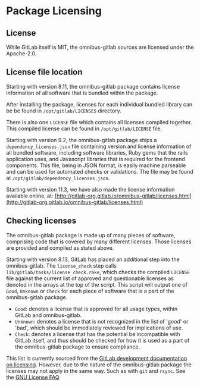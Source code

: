 # Package Licensing

## License

While GitLab itself is MIT, the omnibus-gitlab sources are licensed under the Apache-2.0.

## License file location

Starting with version 8.11, the omnibus-gitlab package contains license
information of all software that is bundled within the package.

After installing the package, licenses for each individual bundled library
can be be found in `/opt/gitlab/LICENSES` directory.

There is also one `LICENSE` file which contains all licenses compiled together.
This compiled license can be found in `/opt/gitlab/LICENSE` file.

Starting with version 9.2, the omnibus-gitlab package ships a
`dependency_licenses.json` file containing version and license information of
all bundled software, including software libraries, Ruby gems that the rails
application uses, and Javascript libraries that is required for the frontend
components. This file, being in JSON format, is easily machine parseable and
can be used for automated checks or validations. The file may be found at
`/opt/gitlab/dependency_licenses.json`.

Starting with version 11.3, we have also made the license information available
online, at: [http://gitlab-org.gitlab.io/omnibus-gitlab/licenses.html](http://gitlab-org.gitlab.io/omnibus-gitlab/licenses.html)

## Checking licenses

The omnibus-gitlab package is made up of many pieces of software, comprising code
that is covered by many different licenses. Those licenses are provided and
compiled as stated above.

Starting with version 8.13, GitLab has placed an additional step into the
omnibus-gitlab.  The `license_check` step calls
`lib/gitlab/tasks/license_check.rake`, which checks the compiled `LICENSE` file
against the current list of approved and questionable licenses as denoted in the
arrays at the top of the script. This script will output one of `Good`,
`Unknown` or `Check` for each piece of software that is a part of the
omnibus-gitlab package.

- `Good`: denotes a license that is approved for all usage types, within GitLab and
omnibus-gitlab.
- `Unknown`: denotes a license that is not recognized in the list of 'good' or 'bad',
which should be immediately reviewed for implications of use.
- `Check`: denotes a license that has the potential be incompatible with GitLab itself,
and thus should be checked for how it is used as a part of the omnibus-gitlab package
to ensure compliance.

This list is currently sourced from the [GitLab development documentation on licensing](https://gitlab.com/gitlab-org/gitlab-ce/blob/master/doc/development/licensing.md).
However, due to the nature of the omnibus-gitlab package the licenses may not apply
in the same way. Such as with `git` and `rsync`. See the [GNU License FAQ](https://www.gnu.org/licenses/gpl-faq.en.html#MereAggregation)
